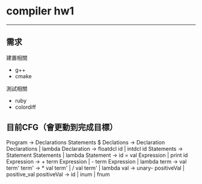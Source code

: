 # compiler hw1

---

## 需求

建置相關

 - g++
 - cmake

測試相關

 - ruby
 - colordiff

## 目前CFG（會更動到完成目標）
Program -> Declarations Statements $
Declations -> Declaration Declarations
            | lambda
Declaration -> floatdcl id
             | intdcl id
Statements -> Statement Statements
            | lambda
Statement -> id = val Expression
           | print id
Expression -> + term Expression
            | - term Expression
            | lambda
term -> val term'
term' -> * val term'
	   | / val term'
	   | lambda
val -> unary- positiveVal
     | positive_val
positiveVal -> id
			  | inum
			  | fnum
